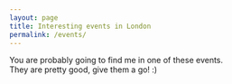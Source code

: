 ```yaml
---
layout: page
title: Interesting events in London
permalink: /events/
---
```

You are probably going to find me in one of these events. <br>
They are pretty good, give them a go! :)